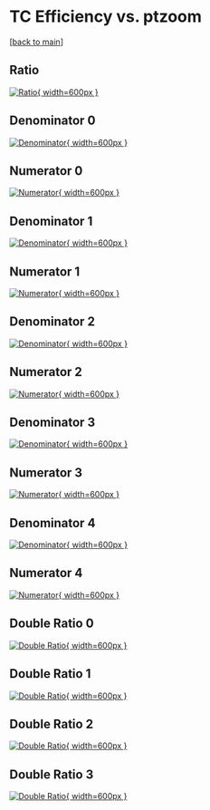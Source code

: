 # TC Efficiency vs. ptzoom

[[back to main](./)]



## Ratio

[![Ratio](../mtv/var/TC_base_0_0_eff_ptzoom.png){ width=600px }](../mtv/var/TC_base_0_0_eff_ptzoom.pdf)

## Denominator 0

[![Denominator](../mtv/den/TC_base_0_0_eff_ptzoom_den0.png){ width=600px }](../mtv/den/TC_base_0_0_eff_ptzoom_den0.pdf)

## Numerator 0

[![Numerator](../mtv/num/TC_base_0_0_eff_ptzoom_num0.png){ width=600px }](../mtv/num/TC_base_0_0_eff_ptzoom_num0.pdf)

## Denominator 1

[![Denominator](../mtv/den/TC_base_0_0_eff_ptzoom_den1.png){ width=600px }](../mtv/den/TC_base_0_0_eff_ptzoom_den1.pdf)

## Numerator 1

[![Numerator](../mtv/num/TC_base_0_0_eff_ptzoom_num1.png){ width=600px }](../mtv/num/TC_base_0_0_eff_ptzoom_num1.pdf)

## Denominator 2

[![Denominator](../mtv/den/TC_base_0_0_eff_ptzoom_den2.png){ width=600px }](../mtv/den/TC_base_0_0_eff_ptzoom_den2.pdf)

## Numerator 2

[![Numerator](../mtv/num/TC_base_0_0_eff_ptzoom_num2.png){ width=600px }](../mtv/num/TC_base_0_0_eff_ptzoom_num2.pdf)

## Denominator 3

[![Denominator](../mtv/den/TC_base_0_0_eff_ptzoom_den3.png){ width=600px }](../mtv/den/TC_base_0_0_eff_ptzoom_den3.pdf)

## Numerator 3

[![Numerator](../mtv/num/TC_base_0_0_eff_ptzoom_num3.png){ width=600px }](../mtv/num/TC_base_0_0_eff_ptzoom_num3.pdf)

## Denominator 4

[![Denominator](../mtv/den/TC_base_0_0_eff_ptzoom_den4.png){ width=600px }](../mtv/den/TC_base_0_0_eff_ptzoom_den4.pdf)

## Numerator 4

[![Numerator](../mtv/num/TC_base_0_0_eff_ptzoom_num4.png){ width=600px }](../mtv/num/TC_base_0_0_eff_ptzoom_num4.pdf)

## Double Ratio 0

[![Double Ratio](../mtv/ratio/TC_base_0_0_eff_ptzoom_ratio0.png){ width=600px }](../mtv/ratio/TC_base_0_0_eff_ptzoom_ratio0.pdf)

## Double Ratio 1

[![Double Ratio](../mtv/ratio/TC_base_0_0_eff_ptzoom_ratio1.png){ width=600px }](../mtv/ratio/TC_base_0_0_eff_ptzoom_ratio1.pdf)

## Double Ratio 2

[![Double Ratio](../mtv/ratio/TC_base_0_0_eff_ptzoom_ratio2.png){ width=600px }](../mtv/ratio/TC_base_0_0_eff_ptzoom_ratio2.pdf)

## Double Ratio 3

[![Double Ratio](../mtv/ratio/TC_base_0_0_eff_ptzoom_ratio3.png){ width=600px }](../mtv/ratio/TC_base_0_0_eff_ptzoom_ratio3.pdf)


